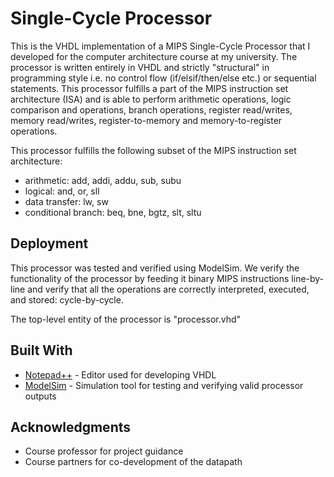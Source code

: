 # Single-Cycle Processor

This is the VHDL implementation of a MIPS Single-Cycle Processor that I developed for the computer architecture course at my university. The processor is written entirely in VHDL and strictly "structural" in programming style i.e. no control flow (if/elsif/then/else etc.) or sequential statements. This processor fulfills a part of the MIPS instruction set architecture (ISA) and is able to perform arithmetic operations, logic comparison and operations, branch operations, register read/writes, memory read/writes, register-to-memory and memory-to-register operations.

This processor fulfills the following subset of the MIPS instruction set architecture:
* arithmetic: add, addi, addu, sub, subu
* logical: and, or, sll
* data transfer: lw, sw
* conditional branch: beq, bne, bgtz, slt, sltu

## Deployment

This processor was tested and verified using ModelSim. We verify the functionality of the processor by feeding it binary MIPS instructions line-by-line and verify that all the operations are correctly interpreted, executed, and stored: cycle-by-cycle.

The top-level entity of the processor is "processor.vhd"

## Built With

* [Notepad++](https://notepad-plus-plus.org) - Editor used for developing VHDL
* [ModelSim](https://www.intel.com/content/www/us/en/software/programmable/quartus-prime/model-sim.html) - Simulation tool for testing and verifying valid processor outputs

## Acknowledgments

* Course professor for project guidance
* Course partners for co-development of the datapath
